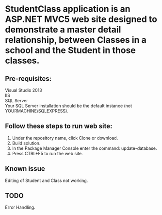 
# StudentClass application is an ASP.NET MVC5 web site designed to demonstrate a master detail relationship, between Classes in a school and the Student in those classes.


## Pre-requisites:<br />
Visual Studio 2013<br />
IIS<br />
SQL Server<br />
Your SQL Server installation should be the default instance (not YOURMACHINE\SQLEXPRESS).


## Follow these steps to run web site:
1. Under the repository name, click Clone or download. 
2. Build solution.
3. In the Package Manager Console enter the command: update-database.
4. Press CTRL+F5 to run the web site.


## Known issue 
Editing of Student and Class not working. 


## TODO
Error Handling.
